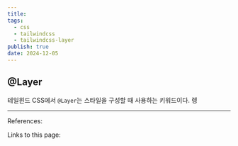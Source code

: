 ```yaml
---
title: 
tags:
  - css
  - tailwindcss
  - tailwindcss-layer
publish: true
date: 2024-12-05
---
```

## @Layer

테일윈드 CSS에서 `@Layer`는 스타일을 구성할 때 사용하는 키워드이다. 렝


---
References: 

Links to this page: 